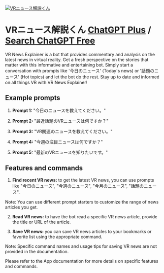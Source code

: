
[![VRニュース解説くん](null)](https://chat.openai.com/g/g-X8QbEfcSt-vrniyusujie-shuo-kun)

# VRニュース解説くん [ChatGPT Plus](https://chat.openai.com/g/g-X8QbEfcSt-vrniyusujie-shuo-kun) / [Search ChatGPT Free](https://gptcall.net/index.html#/?search=VR%E3%83%8B%E3%83%A5%E3%83%BC%E3%82%B9%E8%A7%A3%E8%AA%AC%E3%81%8F%E3%82%93)

VR News Explainer is a bot that provides commentary and analysis on the latest news in virtual reality. Get a fresh perspective on the stories that matter with this informative and entertaining bot. Simply start a conversation with prompts like '今日のニュース' (Today's news) or '話題のニュース' (Hot topics) and let the bot do the rest. Stay up to date and informed on all things VR with VR News Explainer!

## Example prompts

1. **Prompt 1:** "今日のニュースを教えてください。"

2. **Prompt 2:** "最近話題のVRニュースは何ですか？"

3. **Prompt 3:** "VR関連のニュースを教えてください。"

4. **Prompt 4:** "今週の注目ニュースは何ですか？"

5. **Prompt 5:** "最新のVRニュースを知りたいです。"


## Features and commands

1. **Find recent VR news:** to get the latest VR news, you can use prompts like "今日のニュース", "今週のニュース", "今月のニュース", "話題のニュース". 

Note: You can use different prompt starters to customize the range of news articles you get.

2. **Read VR news:** to have the bot read a specific VR news article, provide the title or URL of the article.

3. **Save VR news:** you can save VR news articles to your bookmarks or favorite list using the appropriate command.

Note: Specific command names and usage tips for saving VR news are not provided in the documentation.

Please refer to the App documentation for more details on specific features and commands.


